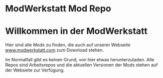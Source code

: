 # ModWerkstatt Mod Repo #

# Willkommen in der ModWerkstatt #

Hier sind alle Mods zu finden, die auch auf unserer Webseite www.modwerkstatt.com zum Download stehen. 

Im Normalfall gibt es keinen Grund, von hier etwas herunterzuladen. Alle Repos sind Arbeitsrepos und die aktuellen Versionen der Mods stehen auf der Webseite zur Verfügung.
